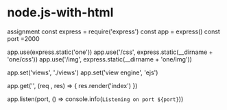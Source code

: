 # node.js-with-html
assignment
const express = require('express')
const app = express()
const port =2000

app.use(express.static('one'))
app.use('/css', express.static(__dirname + 'one/css'))
app.use('/img', express.static(__dirname + 'one/img'))

app.set('views', './views')
app.set('view engine', 'ejs')

app.get('', (req , res) => {
    res.render('index')
})


app.listen(port, () => console.info(`Listening on port ${port}`))
